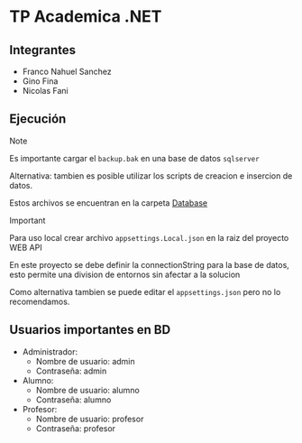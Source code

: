 # TP Academica .NET

## Integrantes

- Franco Nahuel Sanchez
- Gino Fina
- Nicolas Fani

## Ejecución

> [!NOTE]
> Es importante cargar el `backup.bak` en una base de datos `sqlserver`
>
> Alternativa: tambien es posible utilizar los scripts de creacion e insercion de datos.
>
> Estos archivos se encuentran en la carpeta [Database](/Database)

> [!IMPORTANT]
> Para uso local crear archivo `appsettings.Local.json` en la raiz del proyecto WEB API
>
> En este proyecto se debe definir la connectionString para la base de datos, esto permite una division de entornos sin afectar a la solucion
>
> Como alternativa tambien se puede editar el `appsettings.json` pero no lo recomendamos.

## Usuarios importantes en BD

- Administrador:
  - Nombre de usuario: admin
  - Contraseña: admin
- Alumno:
  - Nombre de usuario: alumno
  - Contraseña: alumno
- Profesor:
  - Nombre de usuario: profesor
  - Contraseña: profesor
